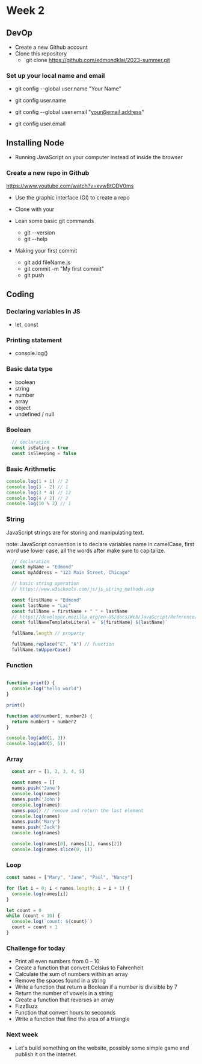 # Week 2

## DevOp
- Create a new Github account
- Clone this repository
  - `git clone https://github.com/edmondklai/2023-summer.git

### Set up your local name and email
  - git config --global user.name "Your Name"
  - git config user.name

  - git config --global user.email "your@email.address"
  - git config user.email

## Installing Node
- Running JavaScript on your computer instead of inside the browser

### Create a new repo in Github
https://www.youtube.com/watch?v=xvwBtODV0ms
  - Use the graphic interface (GI) to create a repo 
  - Clone with your 
- Lean some basic git commands
  - git --version
  - git --help

- Making your first commit
  - git add fileName.js
  - git commit -m "My first commit"
  - git push

## Coding
### Declaring variables in JS
 - let, const

### Printing statement
- console.log()

### Basic data type
- boolean
- string
- number
- array
- object
- undefined / null

### Boolean
```js
  // declaration
  const isEating = true
  const isSleeping = false
```

### Basic Arithmetic 
```js
console.log(1 + 1) // 2
console.log(3 - 2) // 1
console.log(3 * 4) // 12
console.log(4 / 2) // 2
console.log(10 % 3) // 1
```

### String
JavaScript strings are for storing and manipulating text. 

note: JavaScript convention is to declare variables name in camelCase, first word use lower case, all the words after make sure to capitalize.
```js
  // declaration
  const myName = "Edmond"
  const myAddress = "123 Main Street, Chicago"

  // basic string operation
  // https://www.w3schools.com/js/js_string_methods.asp

  const firstName = "Edmond"
  const lastName = "Lai"
  const fullName = firstName + " " + lastName 
  // https://developer.mozilla.org/en-US/docs/Web/JavaScript/Reference/Template_literals
  const fullNameTemplateLiteral = `${firstName} ${lastName}`

  fullName.length // property

  fullName.replace("E", "A") // function
  fullName.toUpperCase()
```

### Function
```js

function print() {
  console.log("hello world")
}

print()

function add(number1, number2) {
  return number1 + number2 
}

console.log(add(1, 3))
console.log(add(5, 6))
```

### Array
```js
  const arr = [1, 2, 3, 4, 5]

  const names = []
  names.push('Jane')
  console.log(names)
  names.push('John')
  console.log(names)
  names.pop() // remove and return the last element
  console.log(names)
  names.push('Mary')
  names.push('Jack')
  console.log(names)

  console.log(names[0], names[1], names[2])
  console.log(names.slice(0, 1))
```

### Loop

```js
const names = ["Mary", "Jane", "Paul", "Nancy"]

for (let i = 0; i < names.length; i = i + 1) {
  console.log(names[i])
}

let count = 0
while (count < 10) {
  console.log(`count: ${count}`)
  count = count + 1
}

```

### Challenge for today
- Print all even numbers from 0 – 10
- Create a function that convert Celsius to Fahrenheit
- Calculate the sum of numbers within an array
- Remove the spaces found in a string
- Write a function that return a Boolean if a number is divisible by 7
- Return the number of vowels in a string
- Create a function that reverses an array
- FizzBuzz
- Function that convert hours to secconds
- Write a function that find the area of a triangle



### Next week
- Let's build something on the website, possibly some simple game and publish it on the internet. 